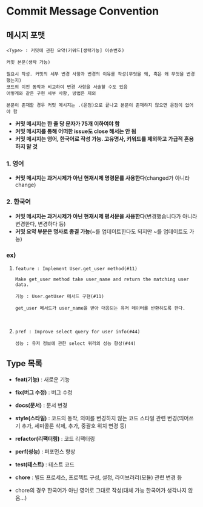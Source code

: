 # Commit Message Convention

## 메시지 포맷

```
<Type> : 커밋에 관한 요약(키워드[생략가능] 이슈번호)

커밋 본문(생략 가능)

필요시 작성. 커밋의 세부 변경 사항과 변경의 이유를 작성(무엇을 왜, 혹은 왜 무엇을 변경했는지)
코드의 이전 동작과 비교하여 변경 사항을 서술할 수도 있음
어떻게와 같은 구현 세부 사항, 방법은 제외

본문이 존재할 경우 커밋 메시지는 .(온점)으로 끝나고 본문이 존재하지 않으면 온점이 없어야 함
```

- __커밋 메시지는 한 줄 당 문자가 75개 이하여야 함__
- __커밋 메시지를 통해 어떠한 issue도 close 해서는 안 됨__
- __커밋 메시지는 영어, 한국어로 작성 가능. 고유명사, 키워드를 제외하고 가급적 혼용하지 말 것__

### 1. 영어
- __커밋 메시지는 과거시제가 아닌 현재시제 명령문를 사용한다__(changed가 아니라 change)

### 2. 한국어
- __커밋 메시지는 과거시제가 아닌 현재시제 평서문을 사용한다__(변경했습니다가 아니라 변경한다, 변경하다 등)
- __커밋 요약 부분은 명사로 종결 가능__(~를 업데이트한다도 되지만 ~를 업데이트도 가능)

### ex)

1. 
    ```
    feature : Implement User.get_user method(#11)

    Make get_user method take user_name and return the matching user data.
    ```

    ```
    기능 : User.getUser 메서드 구현(#11)

    get_user 메서드가 user_name을 받아 대응되는 유저 데이터를 반환하도록 한다.
    ```

<br>

2. 
    ```
    pref : Improve select query for user info(#44)
    ```

    ```
    성능 : 유저 정보에 관한 select 쿼리의 성능 향상(#44)
    ```

## Type 목록

- __feat(기능)__ : 새로운 기능
- __fix(버그 수정)__ : 버그 수정
- __docs(문서)__ : 문서 변경
- __style(스타일)__ : 코드의 동작, 의미를 변경하지 않는 코드 스타일 관련 변경(띄어쓰기 추가, 세미콜론 삭제, 추가, 중괄호 위치 변경 등)
- __refactor(리팩터링)__ : 코드 리팩터링 
- __perf(성능)__ : 퍼포먼스 향상
- __test(테스트)__ : 테스트 코드
- __chore__ : 빌드 프로세스, 프로젝트 구성, 설정, 라이브러리(모듈) 관련 변경 등

- chore의 경우 한국어가 아닌 영어로 그대로 작성(대체 가능 한국어가 생각나지 않음...)
